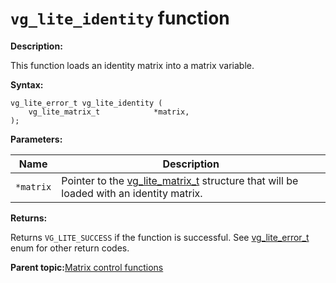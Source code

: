 # `vg_lite_identity` function

**Description:**

This function loads an identity matrix into a matrix variable.

**Syntax:**

```
vg_lite_error_t vg_lite_identity (
    vg_lite_matrix_t            *matrix,
);
```

**Parameters:**

|Name|Description|
|----|-----------|
|`*matrix`|Pointer to the [vg\_lite\_matrix\_t](vg_lite_matrix_t_structure_001.md) structure that will be loaded with an identity matrix.|

**Returns:**

Returns `VG_LITE_SUCCESS` if the function is successful. See [vg\_lite\_error\_t](vg_lite_error_t_enumeration.md) enum for other return codes.

**Parent topic:**[Matrix control functions](../topics/matrix_control_functions.md)


